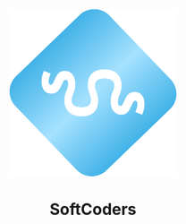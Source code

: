 <h1 align="center">
  <br>
  <img src="logos/SC-transparent.png" width="300">
  <br>
  <br>
  SoftCoders
  <br>
</h1>

